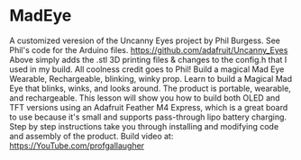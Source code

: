# MadEye
A customized veresion of the Uncanny Eyes project by Phil Burgess. See Phil's code for the Arduino files. 
https://github.com/adafruit/Uncanny_Eyes
Above simply adds the .stl 3D printing files & changes to the config.h that I used in my build. All coolness credit goes to Phil!
Build a magical Mad Eye Wearable, Rechargeable, blinking, winky prop.
Learn to build a Magical Mad Eye that blinks, winks, and looks around. The product is portable, wearable, and rechargeable. This lesson will show you how to build both OLED and TFT versions using an Adafruit Feather M4 Express, which is a great board to use because it's small and supports pass-through lipo battery charging. Step by step instructions take you through installing and modifying code and assembly of the product.
Build video at: https://YouTube.com/profgallaugher
